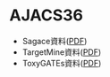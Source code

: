 # AJACS36

- Sagace資料([PDF](Sagace-20130113.pdf))
- TargetMine資料([PDF](TargetMine-JPN-201228.pdf))
- ToxyGATEs資料([PDF](ToxyGATEs-20130113.pdf))
